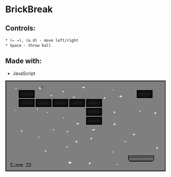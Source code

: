 ﻿# BrickBreak
## Controls:
 	* (← →), (a d) - move left/right
	* Space - throw ball

## Made with:
 * JavaScript

![](readme/img1.jpg)
